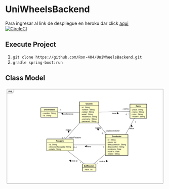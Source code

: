 # UniWheelsBackend 
Para ingresar al link de despliegue en heroku dar click [aqui](https://uniwheelsbackend.herokuapp.com/)  
[![CircleCI](https://circleci.com/gh/Ron-404/UniWheelsBackend.svg?style=svg)](https://app.circleci.com/pipelines/github/Ron-404/UniWheelsBackend)

## Execute Project

1. `git clone https://github.com/Ron-404/UniWheelsBackend.git`
2. `gradle spring-boot:run`  

## Class Model

![Class Model](images/DiagramaDeClases.png)